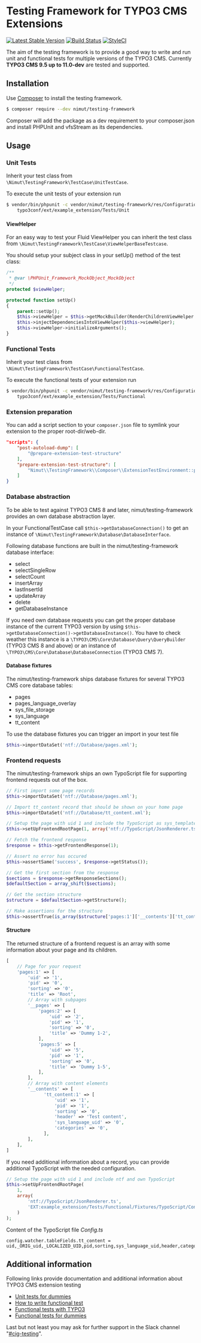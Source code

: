 # Testing Framework for TYPO3 CMS Extensions

[![Latest Stable Version](https://img.shields.io/packagist/v/nimut/testing-framework.svg)](https://packagist.org/packages/nimut/testing-framework)
[![Build Status](https://img.shields.io/travis/Nimut/testing-framework/master.svg)](https://travis-ci.org/Nimut/testing-framework)
[![StyleCI](https://styleci.io/repos/81999184/shield?branch=master)](https://styleci.io/repos/81999184)

The aim of the testing framework is to provide a good way to write and run unit and functional tests for multiple versions
of the TYPO3 CMS. Currently **TYPO3 CMS 9.5 up to 11.0-dev** are tested and supported.

## Installation

Use [Composer](https://getcomposer.org/) to install the testing framework.

```bash
$ composer require --dev nimut/testing-framework
```

Composer will add the package as a dev requirement to your composer.json and install PHPUnit and vfsStream as its
dependencies.

## Usage

### Unit Tests

Inherit your test class from `\Nimut\TestingFramework\TestCase\UnitTestCase`.

To execute the unit tests of your extension run

```bash
$ vendor/bin/phpunit -c vendor/nimut/testing-framework/res/Configuration/UnitTests.xml \
    typo3conf/ext/example_extension/Tests/Unit
```

#### ViewHelper

For an easy way to test your Fluid ViewHelper you can inherit the test class from `\Nimut\TestingFramework\TestCase\ViewHelperBaseTestcase`.

You should setup your subject class in your setUp() method of the test class: 

```php
/**
 * @var \PHPUnit_Framework_MockObject_MockObject
 */
protected $viewHelper;

protected function setUp()
{
    parent::setUp();
    $this->viewHelper = $this->getMockBuilder(RenderChildrenViewHelper::class)->setMethods(['renderChildren'])->getMock();
    $this->injectDependenciesIntoViewHelper($this->viewHelper);
    $this->viewHelper->initializeArguments();
}
```

### Functional Tests

Inherit your test class from `\Nimut\TestingFramework\TestCase\FunctionalTestCase`.

To execute the functional tests of your extension run

```bash
$ vendor/bin/phpunit -c vendor/nimut/testing-framework/res/Configuration/FunctionalTests.xml \
    typo3conf/ext/example_extension/Tests/Functional
```

### Extension preparation

You can add a script section to your `composer.json` file to symlink your extension to the proper root-dir/web-dir.

```json
"scripts": {
    "post-autoload-dump": [
        "@prepare-extension-test-structure"
    ],
    "prepare-extension-test-structure": [
        "Nimut\\TestingFramework\\Composer\\ExtensionTestEnvironment::prepare"
    ]
}
```

### Database abstraction

To be able to test against TYPO3 CMS 8 and later, nimut/testing-framework provides an own database abstraction layer.

In your FunctionalTestCase call `$this->getDatabaseConnection()` to get an instance of 
`\Nimut\TestingFramework\Database\DatabaseInterface`.

Following database functions are built in the nimut/testing-framework database interface:

- select
- selectSingleRow
- selectCount
- insertArray
- lastInsertId
- updateArray
- delete
- getDatabaseInstance

If you need own database requests you can get the proper database instance of the current TYPO3 version by using
`$this->getDatabaseConnection()->getDatabaseInstance()`. You have to check weather this instance is a
`\TYPO3\CMS\Core\Database\Query\QueryBuilder` (TYPO3 CMS 8 and above) or an instance of 
`\TYPO3\CMS\Core\Database\DatabaseConnection` (TYPO3 CMS 7).

#### Database fixtures

The nimut/testing-framework ships database fixtures for several TYPO3 CMS core database tables:

- pages
- pages_language_overlay
- sys_file_storage
- sys_language
- tt_content

To use the database fixtures you can trigger an import in your test file

```php
$this->importDataSet('ntf://Database/pages.xml');
```

### Frontend requests

The nimut/testing-framework ships an own TypoScript file for supporting frontend requests out of the box.

```php
// First import some page records
$this->importDataSet('ntf://Database/pages.xml');

// Import tt_content record that should be shown on your home page
$this->importDataSet('ntf://Database/tt_content.xml');

// Setup the page with uid 1 and include the TypoScript as sys_template record
$this->setUpFrontendRootPage(1, array('ntf://TypoScript/JsonRenderer.ts'));

// Fetch the frontend response
$response = $this->getFrontendResponse(1);

// Assert no error has occured
$this->assertSame('success', $response->getStatus());

// Get the first section from the response
$sections = $response->getResponseSections();
$defaultSection = array_shift($sections);

// Get the section structure
$structure = $defaultSection->getStructure();

// Make assertions for the structure
$this->assertTrue(is_array($structure['pages:1']['__contents']['tt_content:1']));
```

#### Structure

The returned structure of a frontend request is an array with some information about your page and its children.

```php
[
    // Page for your request
    'pages:1' => [
        'uid' => '1',
        'pid' => '0',
        'sorting' => '0',
        'title' => 'Root',
        // Array with subpages
        '__pages' => [
            'pages:2' => [
                'uid' => '2',
                'pid' => '1',
                'sorting' => '0',
                'title' => 'Dummy 1-2',
            ],
            'pages:5' => [
                'uid' => '5',
                'pid' => '1',
                'sorting' => '0',
                'title' => 'Dummy 1-5',
            ],
        ],
        // Array with content elements
        '__contents' => [
              'tt_content:1' => [
                  'uid' => '1',
                  'pid' => '1',
                  'sorting' => '0',
                  'header' => 'Test content',
                  'sys_language_uid' => '0',
                  'categories' => '0',
              ],
        ],
    ],
]
```

If you need additional information about a record, you can provide additional TypoScript with the needed configuration.

```php
// Setup the page with uid 1 and include ntf and own TypoScript
$this->setUpFrontendRootPage(
    1,
    array(
        'ntf://TypoScript/JsonRenderer.ts',
        'EXT:example_extension/Tests/Functional/Fixtures/TypoScript/Config.ts'
    )
);
```

Content of the TypoScript file *Config.ts*

```
config.watcher.tableFields.tt_content = uid,_ORIG_uid,_LOCALIZED_UID,pid,sorting,sys_language_uid,header,categories,CType,subheader,bodytext
```
## Additional information

Following links provide documentation and additional information about TYPO3 CMS extension testing

- [Unit tests for dummies](https://de.slideshare.net/cpsitgmbh/unit-tests-for-dummies)
- [How to write functional test](https://wiki.typo3.org/Functional_testing#How_to_write_functional_test.3F)
- [Functional tests with TYPO3](https://de.slideshare.net/cpsitgmbh/functional-tests-with-typo3)
- [Functional tests for dummies](https://de.slideshare.net/cpsitgmbh/functional-tests-for-dummies-65673214)

Last but not least you may ask for further support in the Slack channel "[#cig-testing](https://typo3.slack.com/messages/cig-testing)".
